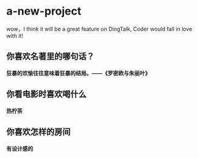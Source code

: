 # a-new-project

wow，I think it will be a great feature on DingTalk, Coder would fall in love with it!
## 你喜欢名著里的哪句话？
#### 狂暴的欢愉往往意味着狂暴的结局。——《罗密欧与朱丽叶》

## 你看电影时喜欢喝什么
#### 热柠茶

## 你喜欢怎样的房间
#### 有设计感的
